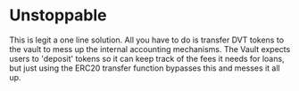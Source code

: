 # Unstoppable

This is legit a one line solution. All you have to do is transfer DVT tokens to the vault to mess up the internal accounting mechanisms. The Vault expects users to 'deposit' tokens so it can keep track of the fees it needs for loans, but just using the ERC20 transfer function bypasses this and messes it all up.
